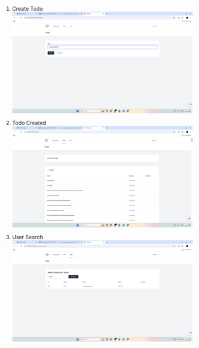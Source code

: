 1. Create Todo
![alt text](image.png)

2. Todo Created
![alt text](image-1.png)

3. User Search
![alt text](image-2.png)